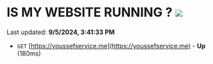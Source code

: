 # IS MY WEBSITE RUNNING ? [![](https://img.shields.io/static/v1?label=Sponsor&message=%E2%9D%A4&logo=GitHub&color=%23fe8e86)](https://github.com/sponsors/Youssef-Lehmam)

Last updated: **9/5/2024, 3:41:33 PM**

- `GET` [https://youssefservice.me](https://youssefservice.me) - **Up** (180ms)
